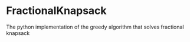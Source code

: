 # FractionalKnapsack
The python implementation of the greedy algorithm that solves fractional knapsack
